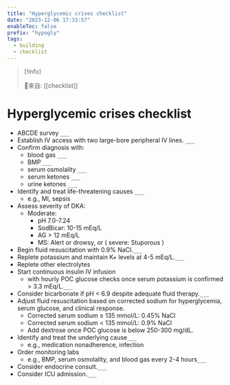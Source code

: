 ```yaml
---
title: "Hyperglycemic crises checklist"
date: "2023-12-06 17:33:57"
enableToc: false
prefix: "hypogly"
tags:
  - building
  - checklist
---
```


> [!info]
>
> 🌱來自: [[checklist]]

# Hyperglycemic crises checklist

- ABCDE survey `___`
- Establish IV access with two large-bore peripheral IV lines. `___`
- Confirm diagnosis with:
  - blood gas `___`
  - BMP `___`
  - serum osmolality `___`
  - serum ketones `___`
  - urine ketones `___`
- Identify and treat life-threatening causes `___`
  - e.g., MI, sepsis
- Assess severity of DKA:
  - Moderate:
    - pH 7.0-7.24
    - SodBicar: 10-15 mEq/L
    - AG \> 12 mEq/L
    - MS: Alert or drowsy, or ( severe: Stuporous )
- Begin fluid resuscitation with 0.9% NaCl.`___`
- Replete potassium and maintain K+ levels at 4-5 mEq/L.`___`
- Replete other electrolytes
- Start continuous insulin IV infusion
  - with hourly POC glucose checks once serum potassium is confirmed > 3.3 mEq/L.`___`
- Consider bicarbonate if pH \< 6.9 despite adequate fluid therapy.`___`
- Adjust fluid resuscitation based on corrected sodium for hyperglycemia, serum glucose, and clinical response.
  - Corrected serum sodium ≥ 135 mmol/L: 0.45% NaCl
  - Corrected serum sodium < 135 mmol/L: 0.9% NaCl
  - Add dextrose once POC glucose is below 250-300 mg/dL.
- Identify and treat the underlying cause`___`
  - e.g., medication nonadherence, infection
- Order monitoring labs
  - e.g., BMP, serum osmolality, and blood gas every 2-4 hours`___`
- Consider endocrine consult.`___`
- Consider ICU admission.`___`
